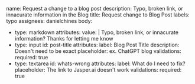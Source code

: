 name: Request a change to a blog post
description: Typo, broken link, or innacurate information in the Blog
title: Request change to Blog Post
labels: typo
assignees: danielchines
body:
  - type: markdown
    attributes:
      value: |
        Typo, broken link, or innacurate information? Thanks for letting me know
  - type: input
    id: post-title
    attributes:
      label: Blog Post Title
      description: Doesn't need to be exact
      placeholder: ex. ChatGPT blog
    validations:
      required: true
  - type: textarea
    id: whats-wrong
    attributes:
      label: What do I need to fix?
      placeholder: The link to Jasper.ai doesn't work
    validations:
      required: true
